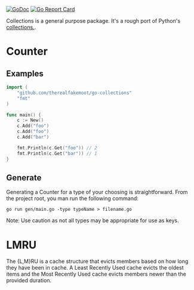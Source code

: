 [![GoDoc](https://godoc.org/github.com/therealfakemoot/go-collections?status.svg)](https://godoc.org/github.com/therealfakemoot/go-collections)
[![Go Report Card](https://goreportcard.com/badge/github.com/therealfakemoot/go-collections)](https://goreportcard.com/report/github.com/therealfakemoot/go-collections)

Collections is a general purpose package. It's a rough port of Python's [collections.](https://docs.python.org/3.7/library/collections.html).

# Counter

## Examples
```go
import (
    "github.com/therealfakemoot/go-collections"
    "fmt"
)

func main() {
    c := New()
    c.Add("foo")
    c.Add("foo")
    c.Add("bar")

    fmt.Println(c.Get("foo")) // 2
    fmt.Println(c.Get("bar")) // 1
}
```

## Generate
Generating a Counter for a type of your choosing is straightforward. From the project root, you man run the following command:

`go run gen/main.go -type typeName > filename.go`

Note: Use caution as not all types may be appropriate for use as keys.

# LMRU
The {L,M}RU is a cache structure that evicts members based on how long they have been in cache. A Least Recently Used cache evicts the oldest items and the Most Recently Used cache evicts members newer than the provided duration.
